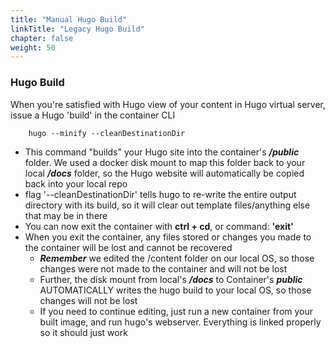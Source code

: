 ```yaml
---
title: "Manual Hugo Build"
linkTitle: "Legacy Hugo Build"
chapter: false
weight: 50
---
```


### Hugo Build

When you're satisfied with Hugo view of your content in Hugo virtual server, issue a Hugo 'build' in the container CLI

```shell
    hugo --minify --cleanDestinationDir
```
        
   - This command "builds" your Hugo site into the container's **_/public_** folder.  We used a docker disk mount to map this folder back to your local **_/docs_** folder, so the Hugo website will automatically be copied back into your local repo
   - flag '--cleanDestinationDir' tells hugo to re-write the entire output directory with its build, so it will clear out template files/anything else that may be in there
   - You can now exit the container with **ctrl + cd**, or command: **'exit'**
   - When you exit the container, any files stored or changes you made to the container will be lost and cannot be recovered
     - **_Remember_** we edited the /content folder on our local OS, so those changes were not made to the container and will not be lost
     - Further, the disk mount from local's **_/docs_** to Container's **_public_** AUTOMATICALLY writes the hugo build to your local OS, so those changes will not be lost
     - If you need to continue editing, just run a new container from your built image, and run hugo's webserver.  Everything is linked properly so it should just work
   